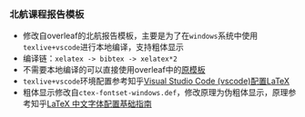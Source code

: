 ### 北航课程报告模板

- 修改自overleaf的北航报告模板，主要是为了在`windows`系统中使用`texlive+vscode`进行本地编译，支持粗体显示
- 编译链：`xelatex -> bibtex -> xelatex*2`
- 不需要本地编译的可以直接使用overleaf中的[原模板](https://www.overleaf.com/latex/templates/buaa-report-latex-template/dfptbrczkpxh)
- `texlive+vscode`环境配置参考知乎[Visual Studio Code (vscode)配置LaTeX](https://zhuanlan.zhihu.com/p/166523064)
- 粗体显示修改自`ctex-fontset-windows.def`，修改原理为伪粗体显示，原理参考知乎[LaTeX 中文字体配置基础指南](https://zhuanlan.zhihu.com/p/538459335)
